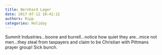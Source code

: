 ```yaml
---
title: Bernhard Lager
date: 2017-07-12 18:41:12
authors: Ripp
categories: Holiday
---
```


 Summit Industries...boone and burrell...notice how quiet they are...mice not men...they steal from taxpayers and claim to be Christian with Pittmans prayer group! Sick bunch.